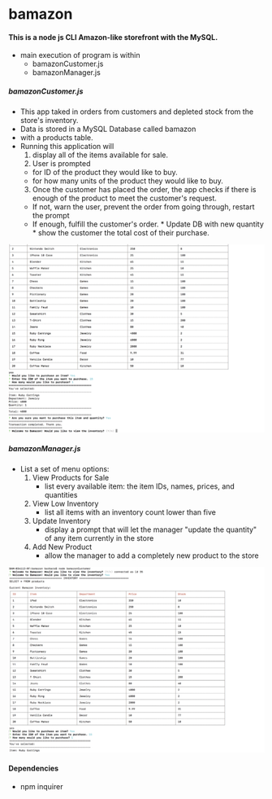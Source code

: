 # bamazon

#### This is a node js CLI Amazon-like storefront with the MySQL. 
* main execution of program is within 
    * bamazonCustomer.js 
    * bamazonManager.js

##### bamazonCustomer.js
* This app taked in orders from customers and depleted stock from the store's inventory. 
* Data is stored in a MySQL Database called bamazon 
* with a products table.
* Running this application will 
    1. display all of the items available for sale. 
    2. User is prompted 
    * for ID of the product they would like to buy.
    * for how many units of the product they would like to buy.
    3. Once the customer has placed the order, the app checks if there is enough of the product to meet the customer's request.
    * If not, warn the user, prevent the order from going through, restart the prompt
    * If enough, fulfill the customer's order.
            * Update DB with new quantity 
            * show the customer the total cost of their purchase.

![bamazonCustomer](bamazonCustomer.png)

##### bamazonManager.js
* List a set of menu options:
    1. View Products for Sale
        * list every available item: the item IDs, names, prices, and quantities
    2. View Low Inventory
        * list all items with an inventory count lower than five
    3. Update Inventory
        * display a prompt that will let the manager "update the quantity" of any item currently in the store
    4. Add New Product
        * allow the manager to add a completely new product to the store


![bamazondManager](bamazonManager.png)

#### Dependencies
 * npm inquirer